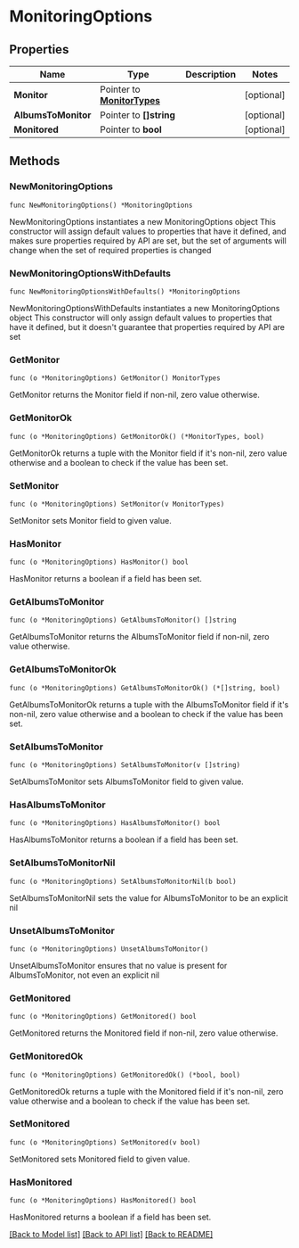 # MonitoringOptions

## Properties

Name | Type | Description | Notes
------------ | ------------- | ------------- | -------------
**Monitor** | Pointer to [**MonitorTypes**](MonitorTypes.md) |  | [optional] 
**AlbumsToMonitor** | Pointer to **[]string** |  | [optional] 
**Monitored** | Pointer to **bool** |  | [optional] 

## Methods

### NewMonitoringOptions

`func NewMonitoringOptions() *MonitoringOptions`

NewMonitoringOptions instantiates a new MonitoringOptions object
This constructor will assign default values to properties that have it defined,
and makes sure properties required by API are set, but the set of arguments
will change when the set of required properties is changed

### NewMonitoringOptionsWithDefaults

`func NewMonitoringOptionsWithDefaults() *MonitoringOptions`

NewMonitoringOptionsWithDefaults instantiates a new MonitoringOptions object
This constructor will only assign default values to properties that have it defined,
but it doesn't guarantee that properties required by API are set

### GetMonitor

`func (o *MonitoringOptions) GetMonitor() MonitorTypes`

GetMonitor returns the Monitor field if non-nil, zero value otherwise.

### GetMonitorOk

`func (o *MonitoringOptions) GetMonitorOk() (*MonitorTypes, bool)`

GetMonitorOk returns a tuple with the Monitor field if it's non-nil, zero value otherwise
and a boolean to check if the value has been set.

### SetMonitor

`func (o *MonitoringOptions) SetMonitor(v MonitorTypes)`

SetMonitor sets Monitor field to given value.

### HasMonitor

`func (o *MonitoringOptions) HasMonitor() bool`

HasMonitor returns a boolean if a field has been set.

### GetAlbumsToMonitor

`func (o *MonitoringOptions) GetAlbumsToMonitor() []string`

GetAlbumsToMonitor returns the AlbumsToMonitor field if non-nil, zero value otherwise.

### GetAlbumsToMonitorOk

`func (o *MonitoringOptions) GetAlbumsToMonitorOk() (*[]string, bool)`

GetAlbumsToMonitorOk returns a tuple with the AlbumsToMonitor field if it's non-nil, zero value otherwise
and a boolean to check if the value has been set.

### SetAlbumsToMonitor

`func (o *MonitoringOptions) SetAlbumsToMonitor(v []string)`

SetAlbumsToMonitor sets AlbumsToMonitor field to given value.

### HasAlbumsToMonitor

`func (o *MonitoringOptions) HasAlbumsToMonitor() bool`

HasAlbumsToMonitor returns a boolean if a field has been set.

### SetAlbumsToMonitorNil

`func (o *MonitoringOptions) SetAlbumsToMonitorNil(b bool)`

 SetAlbumsToMonitorNil sets the value for AlbumsToMonitor to be an explicit nil

### UnsetAlbumsToMonitor
`func (o *MonitoringOptions) UnsetAlbumsToMonitor()`

UnsetAlbumsToMonitor ensures that no value is present for AlbumsToMonitor, not even an explicit nil
### GetMonitored

`func (o *MonitoringOptions) GetMonitored() bool`

GetMonitored returns the Monitored field if non-nil, zero value otherwise.

### GetMonitoredOk

`func (o *MonitoringOptions) GetMonitoredOk() (*bool, bool)`

GetMonitoredOk returns a tuple with the Monitored field if it's non-nil, zero value otherwise
and a boolean to check if the value has been set.

### SetMonitored

`func (o *MonitoringOptions) SetMonitored(v bool)`

SetMonitored sets Monitored field to given value.

### HasMonitored

`func (o *MonitoringOptions) HasMonitored() bool`

HasMonitored returns a boolean if a field has been set.


[[Back to Model list]](../README.md#documentation-for-models) [[Back to API list]](../README.md#documentation-for-api-endpoints) [[Back to README]](../README.md)


